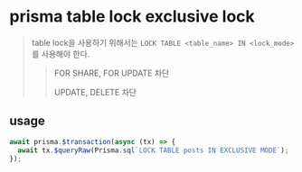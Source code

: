 # prisma table lock exclusive lock

> table lock을 사용하기 위해서는 `LOCK TABLE <table_name> IN <lock_mode>`를 사용해야 한다.
>
> > FOR SHARE, FOR UPDATE 차단
> >
> > UPDATE, DELETE 차단

## usage

```ts
await prisma.$transaction(async (tx) => {
  await tx.$queryRaw(Prisma.sql`LOCK TABLE posts IN EXCLUSIVE MODE`);
});
```

